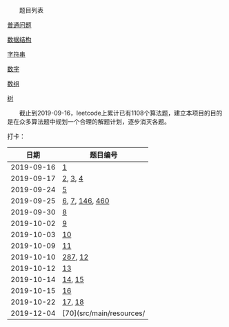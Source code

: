　　题目列表

[普通问题](src/main/resources/normal.md)

[数据结构](src/main/resources/struct.md)

[字符串](src/main/resources/string.md)

[数字](src/main/resources/number.md)

[数组](src/main/resources/array.md)

[树](src/main/resources/tree.md)


　　截止到2019-09-16，leetcode上累计已有1108个算法题，建立本项目的目的是在众多算法题中规划一个合理的解题计划，逐步消灭各题。

打卡：

| 日期 | 题目编号 |
|---|---|
| 2019-09-16 | [1](src/main/resources/array.md) |
| 2019-09-17 | [2](src/main/resources/array.md), [3](src/main/resources/string.md), [4](src/main/resources/array.md) |
| 2019-09-24 | [5](src/main/resources/string.md) |
| 2019-09-25 | [6](src/main/resources/string.md), [7](src/main/resources/number.md), [146](src/main/resources/struct.md), [460](src/main/resources/struct.md) |
| 2019-09-30 | [8](src/main/resources/string.md) |
| 2019-10-02 | [9](src/main/resources/number.md) |
| 2019-10-03 | [10](src/main/resources/string.md) |
| 2019-10-09 | [11](src/main/resources/array.md) |
| 2019-10-10 | [287](src/main/resources/array.md), [12](src/main/resources/number.md) |
| 2019-10-12 | [13](src/main/resources/string.md) |
| 2019-10-14 | [14](src/main/resources/string.md), [15](src/main/resources/array.md) |
| 2019-10-15 | [16](src/main/resources/array.md) |
| 2019-10-22 | [17](src/main/resources/string.md), [18](src/main/resources/array.md) |
| 2019-12-04 | [70](src/main/resources/ |